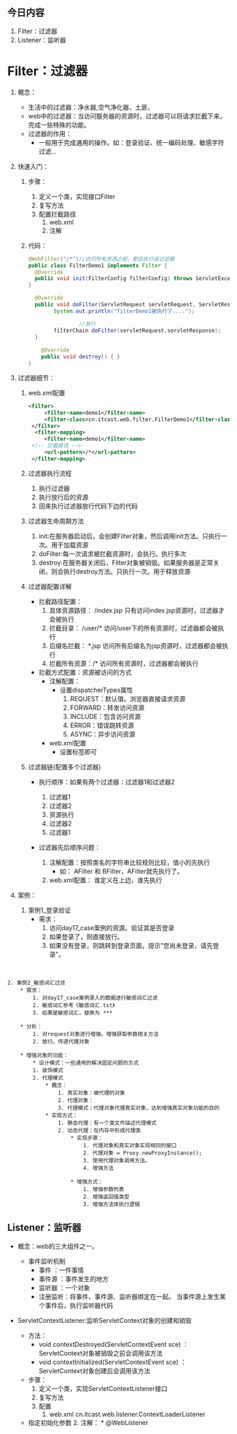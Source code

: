 ## 今日内容
1. Filter：过滤器
2. Listener：监听器




# Filter：过滤器
1. 概念：
	* 生活中的过滤器：净水器,空气净化器，土匪、
	* web中的过滤器：当访问服务器的资源时，过滤器可以将请求拦截下来，完成一些特殊的功能。
	* 过滤器的作用：
		* 一般用于完成通用的操作。如：登录验证、统一编码处理、敏感字符过滤...

2. 快速入门：
	1. 步骤：
		1. 定义一个类，实现接口Filter
		2. 复写方法
		3. 配置拦截路径
			1. web.xml
			2. 注解
		
	2. 代码：
		
		```java
		@WebFilter("/*")//访问所有资源之前，都会执行该过滤器
		public class FilterDemo1 implements Filter {
		  @Override
		  public void init(FilterConfig filterConfig) throws ServletException {
		}
		
		  @Override
		  public void doFilter(ServletRequest servletRequest, ServletResponse servletResponse, FilterChain filterChain) throws IOException, ServletException {
		        System.out.println("filterDemo1被执行了....");
		
				        //放行
				filterChain.doFilter(servletRequest,servletResponse);
		  }
		    
			@Override
			public void destroy() { }
		}
		```
		
		

3. 过滤器细节：
	1. web.xml配置	
		
	   ```xml
	   <filter>
	        <filter-name>demo1</filter-name>
	        <filter-class>cn.itcast.web.filter.FilterDemo1</filter-class>
	    </filter>
		 <filter-mapping>
	        <filter-name>demo1</filter-name>
	   	<!-- 拦截路径 -->
	        <url-pattern>/*</url-pattern>
	    </filter-mapping>
	   ```
	   
	   
	   
	2. 过滤器执行流程
		1. 执行过滤器
		2. 执行放行后的资源
		3. 回来执行过滤器放行代码下边的代码
		
	3. 过滤器生命周期方法
		1. init:在服务器启动后，会创建Filter对象，然后调用init方法。只执行一次。用于加载资源
		2. doFilter:每一次请求被拦截资源时，会执行。执行多次
		3. destroy:在服务器关闭后，Filter对象被销毁。如果服务器是正常关闭，则会执行destroy方法。只执行一次。用于释放资源
		
	4. 过滤器配置详解
		* 拦截路径配置：
			1. 具体资源路径： /index.jsp   只有访问index.jsp资源时，过滤器才会被执行
			2. 拦截目录： /user/*	访问/user下的所有资源时，过滤器都会被执行
			3. 后缀名拦截： *.jsp		访问所有后缀名为jsp资源时，过滤器都会被执行
			4. 拦截所有资源：/*		访问所有资源时，过滤器都会被执行
		* 拦截方式配置：资源被访问的方式
			* 注解配置：
				* 设置dispatcherTypes属性
					1. REQUEST：默认值。浏览器直接请求资源
					2. FORWARD：转发访问资源
					3. INCLUDE：包含访问资源
					4. ERROR：错误跳转资源
					5. ASYNC：异步访问资源
			* web.xml配置
				* 设置<dispatcher></dispatcher>标签即可
	
	5. 过滤器链(配置多个过滤器)
		* 执行顺序：如果有两个过滤器：过滤器1和过滤器2
			1. 过滤器1
			2. 过滤器2
			3. 资源执行
			4. 过滤器2
			5. 过滤器1 
	
		* 过滤器先后顺序问题：
			1. 注解配置：按照类名的字符串比较规则比较，值小的先执行
				* 如： AFilter 和 BFilter，AFilter就先执行了。
			2. web.xml配置： <filter-mapping>谁定义在上边，谁先执行
4. 案例：
	1. 案例1_登录验证
		* 需求：
			1. 访问day17_case案例的资源。验证其是否登录
			2. 如果登录了，则直接放行。
			3. 如果没有登录，则跳转到登录页面，提示"您尚未登录，请先登录"。


​	

	2. 案例2_敏感词汇过滤
		* 需求：
			1. 对day17_case案例录入的数据进行敏感词汇过滤
			2. 敏感词汇参考《敏感词汇.txt》
			3. 如果是敏感词汇，替换为 *** 

		* 分析：
			1. 对request对象进行增强。增强获取参数相关方法
			2. 放行。传递代理对象

		* 增强对象的功能：
			* 设计模式：一些通用的解决固定问题的方式
			1. 装饰模式
			2. 代理模式
				* 概念：
					1. 真实对象：被代理的对象
					2. 代理对象：
					3. 代理模式：代理对象代理真实对象，达到增强真实对象功能的目的
			 	* 实现方式：
				 	1. 静态代理：有一个类文件描述代理模式
				 	2. 动态代理：在内存中形成代理类
						* 实现步骤：
							1. 代理对象和真实对象实现相同的接口
							2. 代理对象 = Proxy.newProxyInstance();
							3. 使用代理对象调用方法。
							4. 增强方法

						* 增强方式：
							1. 增强参数列表
							2. 增强返回值类型
							3. 增强方法体执行逻辑	


## Listener：监听器
* 概念：web的三大组件之一。
	* 事件监听机制
		* 事件	：一件事情
		* 事件源 ：事件发生的地方
		* 监听器 ：一个对象
		* 注册监听：将事件、事件源、监听器绑定在一起。 当事件源上发生某个事件后，执行监听器代码

* ServletContextListener:监听ServletContext对象的创建和销毁
	* 方法：
		* void contextDestroyed(ServletContextEvent sce) ：ServletContext对象被销毁之前会调用该方法
		* void contextInitialized(ServletContextEvent sce) ：ServletContext对象创建后会调用该方法
	* 步骤：
		1. 定义一个类，实现ServletContextListener接口
		2. 复写方法
		3. 配置
			1. web.xml
					<listener>
 					 <listener-class>cn.itcast.web.listener.ContextLoaderListener</listener-class>
					</listener>
	* 指定初始化参数<context-param>
			2. 注解：
				* @WebListener

